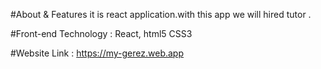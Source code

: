 #About & Features
it is react application.with this app we will hired  tutor .


#Front-end Technology :
React,
html5
CSS3


#Website Link : https://my-gerez.web.app
